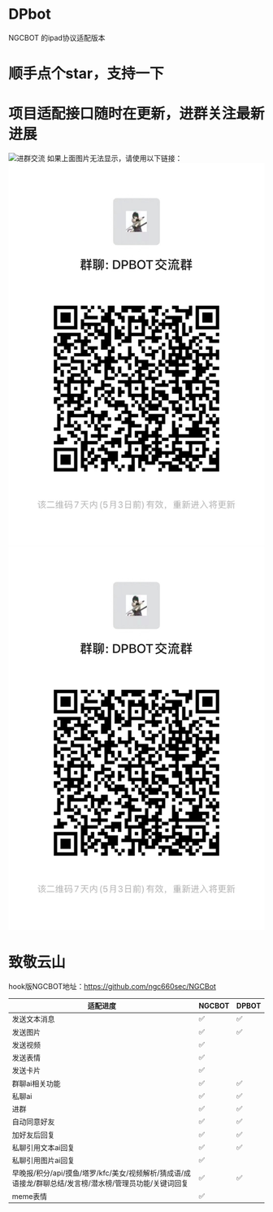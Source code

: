 # DPbot
NGCBOT 的ipad协议适配版本

# 顺手点个star，支持一下

# 项目适配接口随时在更新，进群关注最新进展
![进群交流](https://raw.githubusercontent.com/用户名/DPbot/main/img/erweima.jpg)
如果上面图片无法显示，请使用以下链接：
![进群交流2](/img/erweima.jpg)
![进群交流3](img/erweima.jpg)

# 致敬云山
hook版NGCBOT地址：https://github.com/ngc660sec/NGCBot

| 适配进度                                              | NGCBOT | DPBOT |
|--------------------------------------------------|--------|-------|
| 发送文本消息                                      | ✅     | ✅    |
| 发送图片                                          | ✅     | ✅    |
| 发送视频                                          | ✅     |       |
| 发送表情                                          | ✅     |     |
| 发送卡片                                          | ✅     |       |
| 群聊ai相关功能                                    | ✅     | ✅    |
| 私聊ai                                            | ✅     | ✅    |
| 进群                                              | ✅     | ✅    |
| 自动同意好友                                      | ✅     | ✅    |
| 加好友后回复                                      | ✅     | ✅    |
| 私聊引用文本ai回复                                | ✅     | ✅    |
| 私聊引用图片ai回复                                | ✅     |     |
| 早晚报/积分/api/摸鱼/塔罗/kfc/美女/视频解析/猜成语/成语接龙/群聊总结/发言榜/潜水榜/管理员功能/关键词回复 | ✅     | ✅    |
| meme表情                                          | ✅     |       |